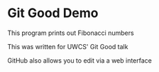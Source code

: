 # Git Good Demo

This program prints out Fibonacci numbers

This was written for UWCS' Git Good talk

GitHub also allows you to edit via a web interface
